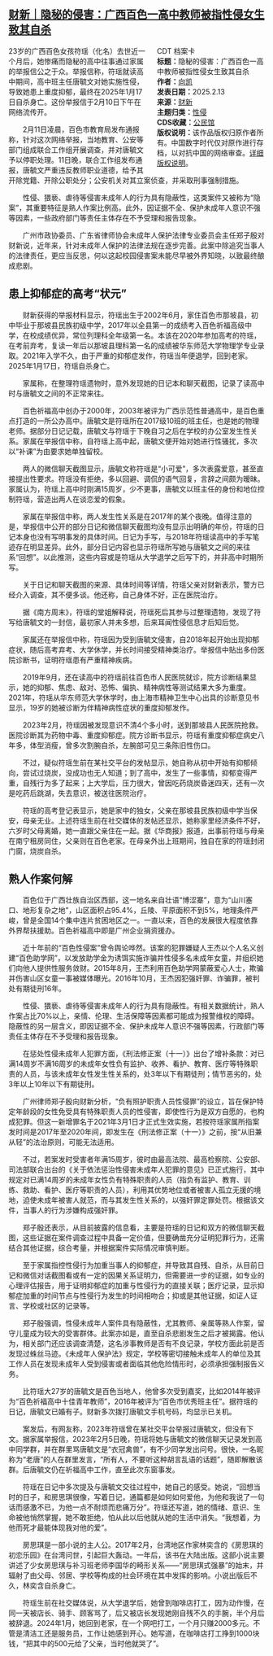 <!--1739500447000-->
[财新｜隐秘的侵害：广西百色一高中教师被指性侵女生致其自杀](https://chinadigitaltimes.net/chinese/715833.html)
------

<div style="width:42%;float:right;padding-left:20px;"><div class="su-spoiler su-spoiler-style-fancy su-spoiler-icon-chevron-circle" data-scroll-offset="0" data-anchor-in-url="no"><div class="su-spoiler-title" tabindex="0" role="button"><span class="su-spoiler-icon"></span>CDT 档案卡</div><div class="su-spoiler-content su-u-clearfix su-u-trim"><strong>标题：</strong>隐秘的侵害：广西百色一高中教师被指性侵女生致其自杀<br><strong>作者：</strong><a href="https://chinadigitaltimes.net/space/财新" target="_blank">向凯</a><br><strong>发表日期：</strong>2025.2.13<br><strong>来源：</strong><a href="https://web.archive.org/web/https://china.caixin.com/2025-02-13/102287760.html" target="_blank">财新</a><br><strong>主题归类：</strong><a href="https://chinadigitaltimes.net/space/性侵" target="_blank">性侵</a><br><strong>CDS收藏：</strong><a href="https://chinadigitaltimes.net/space/%E5%85%AC%E6%B0%91%E9%A6%86" target="_blank" rel="noopener">公民馆</a><br><strong>版权说明：</strong>该作品版权归原作者所有。中国数字时代仅对原作进行存档，以对抗中国的网络审查。<a href="https://chinadigitaltimes.net/chinese/copyright">详细版权说明</a>。</div></div></div><p>23岁的广西百色女孩符瑶（化名）去世近一个月后，她惨痛而隐秘的高中往事通过家属的举报信公之于众。举报信称，符瑶就读高中期间，高中班主任唐毓文对她实施性侵，导致她患上重度抑郁，最终在2025年1月17日自杀身亡。这份举报信于2月10日下午在网络流传开。</p><p>　　2月11日凌晨，百色市教育局发布通报称，针对这次网络举报，当地教育、公安等部门组成联合工作组开展调查，并对唐毓文予以停职处理。11日晚，联合工作组发布通报，唐毓文严重违反教师职业道德，给予其开除党籍、开除公职处分；公安机关对其立案侦查，并采取刑事强制措施。</p><p>　　性侵、猥亵、虐待等侵害未成年人的行为具有隐蔽性，这类案件又被称为“隐案”，其重要特征是熟人作案比例高。此外，因证据不全、保护未成年人意识不强等因素，一些政府部门等责任主体存在不予受理和报告现象。</p><p>　　广州市政协委员、广东省律师协会未成年人保护法律专业委员会主任郑子殷对财新说，近年来，针对未成年人保护的法律法规在逐步完善。此案中除追究当事人的法律责任，更应当反思，何以这起校园侵害案未能尽早被外界知晓，以致最终酿成悲剧。</p><h2>患上抑郁症的高考“状元”</h2><p>　　财新获得的举报材料显示，符瑶出生于2002年6月，家住百色市那坡县，初中毕业于那坡县民族初级中学，2017年以全县第一的成绩考入百色祈福高级中学，在校成绩优异，常位列理科全年级第一名。本该在2020年参加高考的符瑶，在考前弃考，复读一年后以那坡县理科第一名的成绩被华东师范大学物理学专业录取。2021年入学不久，由于严重的抑郁症发作，符瑶当年便退学，回到老家。2025年1月17日，符瑶自杀身亡。</p><p>　　家属称，在整理符瑶遗物时，意外发现她的日记本和聊天截图，记录了读高中时与唐毓文之间的不正常来往。</p><p>　　百色祈福高中创办于2000年，2003年被评为广西示范性普通高中，是百色重点打造的一所公办高中。唐毓文是符瑶所在2017级10班的班主任，也是她的物理老师。据部分日记记载，唐毓文与符瑶于下晚自习之后在学校的办公室发生性关系。家属在举报信中称，自符瑶上高中起，唐毓文便开始对她进行性骚扰，多次以“补课”为由要求她单独留校。</p><p>　　两人的微信聊天截图显示，唐毓文称符瑶是“小可爱”，多次表露爱意，甚至直接提出性要求。符瑶没有拒绝，多以回避、调侃的语气回复，言辞之间颇为暧昧。家属认为，符瑶上高中时刚满15周岁，少不更事，唐毓文以班主任的身份和地位控制符瑶，营造出两人在谈恋爱的假象。</p><p>　　家属在举报信中称，两人发生性关系是在2017年的某个夜晚。值得注意的是，举报信中公开的部分日记和微信聊天截图均没有显示出明确的年份，符瑶的日记本身也没有写明事发的具体时间。日记为手写，与2018年符瑶读高中的手写笔迹存在明显差异。此外，部分日记内容也显示符瑶所写她与唐毓文之间的来往系“回想”。以此推测，这些内容或是符瑶从大学退学之后写下的，并非高中时期所写。</p><p>　　关于日记和聊天截图的来源、具体时间等详情，符瑶父亲对财新表示，警方已经介入调查，其不便多谈。他还称，自己身体不好，正在医院治疗。</p><p>　　据《南方周末》，符瑶的堂姐解释说，符瑶死后其参与过整理遗物，发现了符写给唐毓文的一封信，最初家人并未多想，后来耳闻性侵信息才后知后觉。</p><p>　　家属还在举报信中称，符瑶因为受到唐毓文侵害，自2018年起开始出现抑郁症状，随后高考弃考、大学休学，并长时间接受精神类治疗。举报信中贴出多份医院诊断书，证明符瑶患有严重精神疾病。</p><p>　　2019年9月，还在读高中的符瑶前往百色市人民医院就诊，院方诊断结果显示，她的抑郁、焦虑、敌对、恐怖、偏执、精神病性等测试结果大多为重度。2021年，符瑶从华东师范大学休学时，由上海市精神卫生中心出具的诊断意见书显示，19岁的她被诊断为伴精神病性症状的重度抑郁发作。</p><p>　　2023年2月，符瑶因被发现意识不清4个多小时，送到那坡县人民医院抢救。医院诊断其为药物中毒、重度抑郁症。院方诊断书显示，符瑶有重度抑郁症病史八年多，体型消瘦，曾多次割腕自杀，左腕部可见三条陈旧性伤口。</p><p>　　不过，疑似符瑶生前在某社交平台的发帖显示，她自称从初中开始有抑郁倾向，尝试过烧炭，没成功也无人知道；到了高中，发生了一些事情，抑郁变得严重，自残行为多了起来；上大学后，压力很大，曾因吃药烧炭昏迷四天，还有一次是吃药后跳湖，失去意识，被送往医院治疗。</p><p>　　符瑶的高考登记表显示，她是家中的独女，父亲在那坡县民族初级中学当保安，母亲无业。上述符瑶生前在社交媒体的发帖还显示，她称家里经济条件不好，六岁时父母离婚，她一直跟父亲住在一起。据《华商报》报道，出事前符瑶与母亲在南宁租房同住，父亲则在百色老家。在母亲外出上班期间，独自在家的符瑶封闭门窗，烧炭自杀。</p><h2>熟人作案何解</h2><p>　　百色位于广西壮族自治区西部，这一地名来自壮语“博涩寨”，意为“山川塞口、地形复杂之地”，山区面积占95.4%，丘陵、平原面积不到5%，地理条件严峻，曾是全国14个集中连片贫困地区之一。一直以来，百色的发展很大程度依靠外界帮扶援助。百色祈福高中即是广州企业捐资援办。</p><p>　　近十年前的“百色性侵案”曾令舆论哗然。该案的犯罪嫌疑人王杰以个人名义创建“百色助学网”，以发放助学金为诱饵实施诈骗并性侵多名未成年女童，并组织她们向他人提供性服务敛财。2015年8月，王杰利用百色助学网蒙蔽爱心人士，欺骗并伤害山区女童一事被媒体曝光。2016年10月，王杰因犯强奸罪、诈骗罪，被判处有期徒刑16年。</p><p>　　性侵、猥亵、虐待等侵害未成年人的行为具有隐蔽性。有相关数据统计，熟人作案占比70%以上，亲情、伦理、生活保障等因素都可能成为报警维权的障碍。隐蔽性的另一层含义，即因证据不全、保护未成年人意识不强等因素，行政部门等责任主体存在不予受理和报告现象。</p><p>　　在惩处性侵未成年人犯罪方面，《刑法修正案（十一）》出台了增补条款：对已满14周岁不满16周岁的未成年女性负有监护、收养、看护、教育、医疗等特殊职责的人员，与该未成年女性发生性关系的，处3年以下有期徒刑；情节恶劣的，处3年以上10年以下有期徒刑。</p><p>　　广州律师郑子殷向财新分析，“负有照护职责人员性侵罪”的设立，旨在保护特定年龄段的女性免受具有特殊职责人员的性侵害，即使性行为是双方自愿的，也构成犯罪。但这一新增罪名于2021年3月1日才正式生效实施，若按符瑶家属所指案发时间是2017年至2020年间，即发生在《刑法修正案（十一）》之前，按“从旧兼从轻”的法治原则，可能无法适用。</p><p>　　不过，若案发时受害者年满15周岁，彼时由最高法院、最高检察院、公安部、司法部联合出台的《关于依法惩治性侵害未成年人犯罪的意见》已正式施行，其中规定对已满14周岁的未成年女性负有特殊职责的人员（指负有监护、教育、训练、救助、看护、医疗等职责的人员），利用其优势地位或者被害人孤立无援的境地，迫使未成年被害人就范，而与其发生性关系的，以强奸罪定罪处罚。根据该文件，当事人的行为涉嫌构成强奸罪。</p><p>　　郑子殷还表示，从目前披露的信息看，主要是符瑶的日记和双方的微信聊天截图，这些证据在案件调查过程中具备一定价值，但要确凿充分证明犯罪行为，还需结合其他证据，综合考量，并根据案件实际情况审慎判断。</p><p>　　至于家属指控性侵行为加重当事人的抑郁症，并导致其自残、自杀，从目前日记和微信对话截图看或有一定的因果关系证明力，但需要进一步的证据，如专业的心理评估报告，用于证明抑郁症的加重与性侵行为的直接关联；医疗记录，显示抑郁症加重的时间节点与性侵行为发生的时间相吻合；抑或是其他证据，如证人证言、学校或社区的记录等。</p><p>　　郑子殷强调，性侵未成年人案件具有隐蔽性，尤其教师、亲属等熟人作案，留守儿童成为较大的受害群体。此案亦如是，直至自杀悲剧发生之后才被揭露。他认为，相关部门还应该调查清楚，这名涉事教师是否有不良记录，学校方面此前是否发现过蛛丝马迹。《未成年人保护法》规定，学校等密切接触未成年人的单位及其工作人员在发现未成年人受到侵害或者面临其他危险情形时，必须承担强制报告义务。</p><p>　　比符瑶大27岁的唐毓文是百色当地人，他曾多次受到嘉奖，比如2014年被评为“百色祈福高中十佳青年教师”，2016年被评为“百色市优秀班主任”。据符瑶的日记，唐毓文已婚有子。财新多次拨打唐毓文手机号码，均显示已关机。</p><p>　　案发后，有网友称，2023年符瑶曾在某社交平台举报过唐毓文，但没有下文。据家属举报信，2023年2月5日晚，符瑶将她与唐毓文的微信聊天记录发到高中同学群，并在群里骂唐毓文是“衣冠禽兽”，有不少同学发出问号。很快，一名昵称为“老唐”的人在群里发言，“所有人，不要听这种胡言乱语的话题”，随即解散该群。后唐毓文仍在祈福高中工作，直至此次东窗事发。</p><p>　　符瑶在日记中多次提及与唐毓文交往过程中，她自己的感受。她说，“回想当时的日子，和房思琪很像，写着日记，通篇都是如何如何爱他，为他和我说了一句话而感激不已，为他一点不耐烦而悲痛万分”。符瑶还写道，她的情绪、意识、生命被他悄然掌握，她不敢拒绝，怕从此以后他就从她的生活中消失。“我想着，为他而死才最能体现我对他的爱”。</p><p>　　房思琪是一部小说的主人公。2017年2月，台湾地区作家林奕含的《房思琪的初恋乐园》在台湾问世，引起巨大轰动。一年后，该书在大陆出版。这部小说主要讲述了少女房思琪与补习班老师李国华的畸形关系——“房思琪式强暴”的始末，并辐射了由父母、邻居、学校等构成的社会环境在其中发挥的影响。小说出版后不久，林奕含自杀身亡。</p><p>　　符瑶生前在社交媒体说，从大学退学后，她曾到咖啡店打工，因为动作慢，在同一天被店长、骑手、顾客骂了，后又被店长发现她刚自残不久的手腕，半个月后被辞退。2024年1月，她回到老家，在一个网吧打工，一个月只赚2000多元。不管是清洁工还是服务员，工作让她感到开心。她写道，在咖啡店打工挣到1000块钱，“把其中的500元给了父亲，当时他就哭了”。</p><div class="addtoany_share_save_container addtoany_content addtoany_content_bottom"><div class="a2a_kit a2a_kit_size_32 addtoany_list" data-a2a-url="https://chinadigitaltimes.net/chinese/715833.html" data-a2a-title="财新｜隐秘的侵害：广西百色一高中教师被指性侵女生致其自杀"><a class="a2a_button_facebook" href="https://www.addtoany.com/add_to/facebook?linkurl=https%3A%2F%2Fchinadigitaltimes.net%2Fchinese%2F715833.html&amp;linkname=%E8%B4%A2%E6%96%B0%EF%BD%9C%E9%9A%90%E7%A7%98%E7%9A%84%E4%BE%B5%E5%AE%B3%EF%BC%9A%E5%B9%BF%E8%A5%BF%E7%99%BE%E8%89%B2%E4%B8%80%E9%AB%98%E4%B8%AD%E6%95%99%E5%B8%88%E8%A2%AB%E6%8C%87%E6%80%A7%E4%BE%B5%E5%A5%B3%E7%94%9F%E8%87%B4%E5%85%B6%E8%87%AA%E6%9D%80" title="Facebook" rel="nofollow noopener" target="_blank"></a><a class="a2a_button_twitter" href="https://www.addtoany.com/add_to/twitter?linkurl=https%3A%2F%2Fchinadigitaltimes.net%2Fchinese%2F715833.html&amp;linkname=%E8%B4%A2%E6%96%B0%EF%BD%9C%E9%9A%90%E7%A7%98%E7%9A%84%E4%BE%B5%E5%AE%B3%EF%BC%9A%E5%B9%BF%E8%A5%BF%E7%99%BE%E8%89%B2%E4%B8%80%E9%AB%98%E4%B8%AD%E6%95%99%E5%B8%88%E8%A2%AB%E6%8C%87%E6%80%A7%E4%BE%B5%E5%A5%B3%E7%94%9F%E8%87%B4%E5%85%B6%E8%87%AA%E6%9D%80" title="Twitter" rel="nofollow noopener" target="_blank"></a><a class="a2a_button_telegram" href="https://www.addtoany.com/add_to/telegram?linkurl=https%3A%2F%2Fchinadigitaltimes.net%2Fchinese%2F715833.html&amp;linkname=%E8%B4%A2%E6%96%B0%EF%BD%9C%E9%9A%90%E7%A7%98%E7%9A%84%E4%BE%B5%E5%AE%B3%EF%BC%9A%E5%B9%BF%E8%A5%BF%E7%99%BE%E8%89%B2%E4%B8%80%E9%AB%98%E4%B8%AD%E6%95%99%E5%B8%88%E8%A2%AB%E6%8C%87%E6%80%A7%E4%BE%B5%E5%A5%B3%E7%94%9F%E8%87%B4%E5%85%B6%E8%87%AA%E6%9D%80" title="Telegram" rel="nofollow noopener" target="_blank"></a><a class="a2a_button_reddit" href="https://www.addtoany.com/add_to/reddit?linkurl=https%3A%2F%2Fchinadigitaltimes.net%2Fchinese%2F715833.html&amp;linkname=%E8%B4%A2%E6%96%B0%EF%BD%9C%E9%9A%90%E7%A7%98%E7%9A%84%E4%BE%B5%E5%AE%B3%EF%BC%9A%E5%B9%BF%E8%A5%BF%E7%99%BE%E8%89%B2%E4%B8%80%E9%AB%98%E4%B8%AD%E6%95%99%E5%B8%88%E8%A2%AB%E6%8C%87%E6%80%A7%E4%BE%B5%E5%A5%B3%E7%94%9F%E8%87%B4%E5%85%B6%E8%87%AA%E6%9D%80" title="Reddit" rel="nofollow noopener" target="_blank"></a><a class="a2a_button_whatsapp" href="https://www.addtoany.com/add_to/whatsapp?linkurl=https%3A%2F%2Fchinadigitaltimes.net%2Fchinese%2F715833.html&amp;linkname=%E8%B4%A2%E6%96%B0%EF%BD%9C%E9%9A%90%E7%A7%98%E7%9A%84%E4%BE%B5%E5%AE%B3%EF%BC%9A%E5%B9%BF%E8%A5%BF%E7%99%BE%E8%89%B2%E4%B8%80%E9%AB%98%E4%B8%AD%E6%95%99%E5%B8%88%E8%A2%AB%E6%8C%87%E6%80%A7%E4%BE%B5%E5%A5%B3%E7%94%9F%E8%87%B4%E5%85%B6%E8%87%AA%E6%9D%80" title="WhatsApp" rel="nofollow noopener" target="_blank"></a><a class="a2a_button_email" href="https://www.addtoany.com/add_to/email?linkurl=https%3A%2F%2Fchinadigitaltimes.net%2Fchinese%2F715833.html&amp;linkname=%E8%B4%A2%E6%96%B0%EF%BD%9C%E9%9A%90%E7%A7%98%E7%9A%84%E4%BE%B5%E5%AE%B3%EF%BC%9A%E5%B9%BF%E8%A5%BF%E7%99%BE%E8%89%B2%E4%B8%80%E9%AB%98%E4%B8%AD%E6%95%99%E5%B8%88%E8%A2%AB%E6%8C%87%E6%80%A7%E4%BE%B5%E5%A5%B3%E7%94%9F%E8%87%B4%E5%85%B6%E8%87%AA%E6%9D%80" title="Email" rel="nofollow noopener" target="_blank"></a><a class="a2a_button_copy_link" href="https://www.addtoany.com/add_to/copy_link?linkurl=https%3A%2F%2Fchinadigitaltimes.net%2Fchinese%2F715833.html&amp;linkname=%E8%B4%A2%E6%96%B0%EF%BD%9C%E9%9A%90%E7%A7%98%E7%9A%84%E4%BE%B5%E5%AE%B3%EF%BC%9A%E5%B9%BF%E8%A5%BF%E7%99%BE%E8%89%B2%E4%B8%80%E9%AB%98%E4%B8%AD%E6%95%99%E5%B8%88%E8%A2%AB%E6%8C%87%E6%80%A7%E4%BE%B5%E5%A5%B3%E7%94%9F%E8%87%B4%E5%85%B6%E8%87%AA%E6%9D%80" title="Copy Link" rel="nofollow noopener" target="_blank"></a><a class="a2a_dd addtoany_share_save addtoany_share" href="https://www.addtoany.com/share"></a></div></div>
